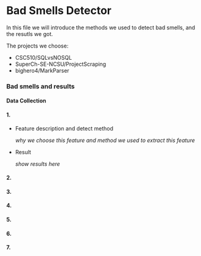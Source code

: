 # Bad Smells Detector
In this file we will introduce the methods we used to detect bad smells, and the resutls we got.

The projects we choose:
- CSC510/SQLvsNOSQL
- SuperCh-SE-NCSU/ProjectScraping
- bighero4/MarkParser


### Bad smells and results

#### Data Collection


#### 1.
- Feature description and detect method

  *why we choose this feature and method we used to extract this feature*

- Result

  *show results here*
  

#### 2.

#### 3.

#### 4.

#### 5.

#### 6.

#### 7.
